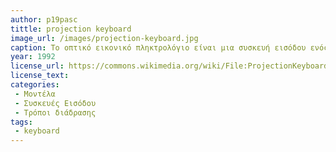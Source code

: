 ```yaml
---
author: p19pasc     
tittle: projection keyboard 
image_url: /images/projection-keyboard.jpg
caption: Το οπτικό εικονικό πληκτρολόγιο είναι μια συσκευή εισόδου ενός υπολογιστή που προβάλλεται σε μια επιφάνεια. Οι εντολές εισόδου του πληκτρολογίου ανιχνεύονται από τις   κινήσεις των χεριών και των δακτύλων.
year: 1992
license_url: https://commons.wikimedia.org/wiki/File:ProjectionKeyboard_2.jpg
license_text: 
categories: 
 - Μοντέλα
 - Συσκευές Εισόδου
 - Τρόποι διάδρασης
tags:
 - keyboard         
---
```

